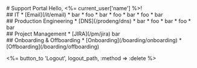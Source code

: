 <div class="container" markdown="1">
# Support Portal
Hello, <%= current_user['name'] %>!
<div class="row" markdown="1">

<div class="col-xs-12 col-sm-6" markdown="1">
## IT
* [Email](/it/email)
* bar
* foo
* bar
* foo
* bar
* foo
* bar
</div>

<div class="col-xs-12 col-sm-6" markdown="1">
## Production Engineering
* [DNS](/prodeng/dns)
* bar
* foo
* bar
* foo
* bar
</div>

</div>
<div class="row" markdown="1">

<div class="col-xs-12 col-sm-6" markdown="1">
## Project Management
* [JIRA](/pm/jira)
bar
</div>

<div class="col-xs-12 col-sm-6" markdown="1">
## Onboarding &amp; Offboarding
* [Onboarding](/boarding/onboarding)
* [Offboarding](/boarding/offboarding)
</div>

</div>

<%= button_to 'Logout', logout_path, :method => :delete %>
</div>
